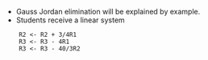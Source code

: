  - Gauss Jordan elimination will be explained by example.
 - Students receive a linear system

```
    R2 <- R2 + 3/4R1
    R3 <- R3 - 4R1
    R3 <- R3 - 40/3R2
```
